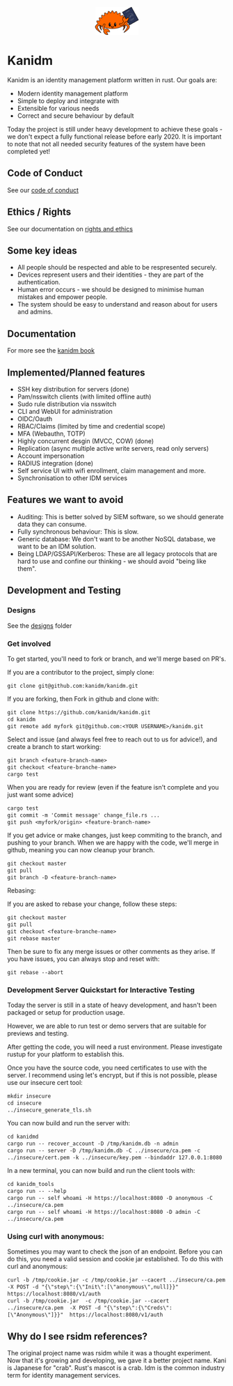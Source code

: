 
<p align="center">
  <img src="https://raw.githubusercontent.com/kanidm/kanidm/master/artwork/logo-small.png" width="20%" height="auto" />
</p>

# Kanidm

Kanidm is an identity management platform written in rust. Our goals are:

* Modern identity management platform
* Simple to deploy and integrate with
* Extensible for various needs
* Correct and secure behaviour by default

Today the project is still under heavy development to achieve these goals - we don't expect a fully
functional release before early 2020. It is important to note that not all needed security features
of the system have been completed yet!

## Code of Conduct

See our [code of conduct]

[code of conduct]: https://github.com/kanidm/kanidm/blob/master/CODE_OF_CONDUCT.md

## Ethics / Rights

See our documentation on [rights and ethics]

[rights and ethics]: https://github.com/kanidm/kanidm/blob/master/ethics/README.md

## Some key ideas

* All people should be respected and able to be respresented securely.
* Devices represent users and their identities - they are part of the authentication.
* Human error occurs - we should be designed to minimise human mistakes and empower people.
* The system should be easy to understand and reason about for users and admins.

## Documentation

For more see the [kanidm book]

[kanidm book]: https://github.com/kanidm/kanidm/blob/master/kanidm_book/src/SUMMARY.md

## Implemented/Planned features

* SSH key distribution for servers (done)
* Pam/nsswitch clients (with limited offline auth)
* Sudo rule distribution via nsswitch
* CLI and WebUI for administration
* OIDC/Oauth
* RBAC/Claims (limited by time and credential scope)
* MFA (Webauthn, TOTP)
* Highly concurrent desgin (MVCC, COW) (done)
* Replication (async multiple active write servers, read only servers)
* Account impersonation
* RADIUS integration (done)
* Self service UI with wifi enrollment, claim management and more.
* Synchronisation to other IDM services

## Features we want to avoid

* Auditing: This is better solved by SIEM software, so we should generate data they can consume.
* Fully synchronous behaviour: This is slow.
* Generic database: We don't want to be another NoSQL database, we want to be an IDM solution.
* Being LDAP/GSSAPI/Kerberos: These are all legacy protocols that are hard to use and confine our thinking - we should avoid "being like them".

## Development and Testing

### Designs

See the [designs] folder

[designs]: https://github.com/kanidm/kanidm/tree/master/designs

### Get involved

To get started, you'll need to fork or branch, and we'll merge based on PR's.

If you are a contributor to the project, simply clone:

```
git clone git@github.com:kanidm/kanidm.git
```

If you are forking, then Fork in github and clone with:

```
git clone https://github.com/kanidm/kanidm.git
cd kanidm
git remote add myfork git@github.com:<YOUR USERNAME>/kanidm.git
```

Select and issue (and always feel free to reach out to us for advice!), and create a branch to
start working:

```
git branch <feature-branch-name>
git checkout <feature-branche-name>
cargo test
```

When you are ready for review (even if the feature isn't complete and you just want some advice)

```
cargo test
git commit -m 'Commit message' change_file.rs ...
git push <myfork/origin> <feature-branch-name>
```

If you get advice or make changes, just keep commiting to the branch, and pushing to your branch.
When we are happy with the code, we'll merge in github, meaning you can now cleanup your branch.

```
git checkout master
git pull
git branch -D <feature-branch-name>
```

Rebasing:

If you are asked to rebase your change, follow these steps:

```
git checkout master
git pull
git checkout <feature-branche-name>
git rebase master
```

Then be sure to fix any merge issues or other comments as they arise. If you have issues, you can
always stop and reset with:

```
git rebase --abort
```

### Development Server Quickstart for Interactive Testing

Today the server is still in a state of heavy development, and hasn't been packaged or setup for
production usage.

However, we are able to run test or demo servers that are suitable for previews and testing.

After getting the code, you will need a rust environment. Please investigate rustup for your platform
to establish this.

Once you have the source code, you need certificates to use with the server. I recommend using
let's encrypt, but if this is not possible, please use our insecure cert tool:

    mkdir insecure
    cd insecure
    ../insecure_generate_tls.sh

You can now build and run the server with:

    cd kanidmd
    cargo run -- recover_account -D /tmp/kanidm.db -n admin
    cargo run -- server -D /tmp/kanidm.db -C ../insecure/ca.pem -c ../insecure/cert.pem -k ../insecure/key.pem --bindaddr 127.0.0.1:8080

In a new terminal, you can now build and run the client tools with:

    cd kanidm_tools
    cargo run -- --help
    cargo run -- self whoami -H https://localhost:8080 -D anonymous -C ../insecure/ca.pem
    cargo run -- self whoami -H https://localhost:8080 -D admin -C ../insecure/ca.pem


### Using curl with anonymous:

Sometimes you may want to check the json of an endpoint. Before you can do this, you need
a valid session and cookie jar established. To do this with curl and anonymous:

    curl -b /tmp/cookie.jar -c /tmp/cookie.jar --cacert ../insecure/ca.pem  -X POST -d "{\"step\":{\"Init\":[\"anonymous\",null]}}"  https://localhost:8080/v1/auth
    curl -b /tmp/cookie.jar  -c /tmp/cookie.jar --cacert ../insecure/ca.pem  -X POST -d "{\"step\":{\"Creds\":[\"Anonymous\"]}}"  https://localhost:8080/v1/auth


## Why do I see rsidm references?

The original project name was rsidm while it was a thought experiment. Now that it's growing
and developing, we gave it a better project name. Kani is Japanese for "crab". Rust's mascot is a crab.
Idm is the common industry term for identity management services.



